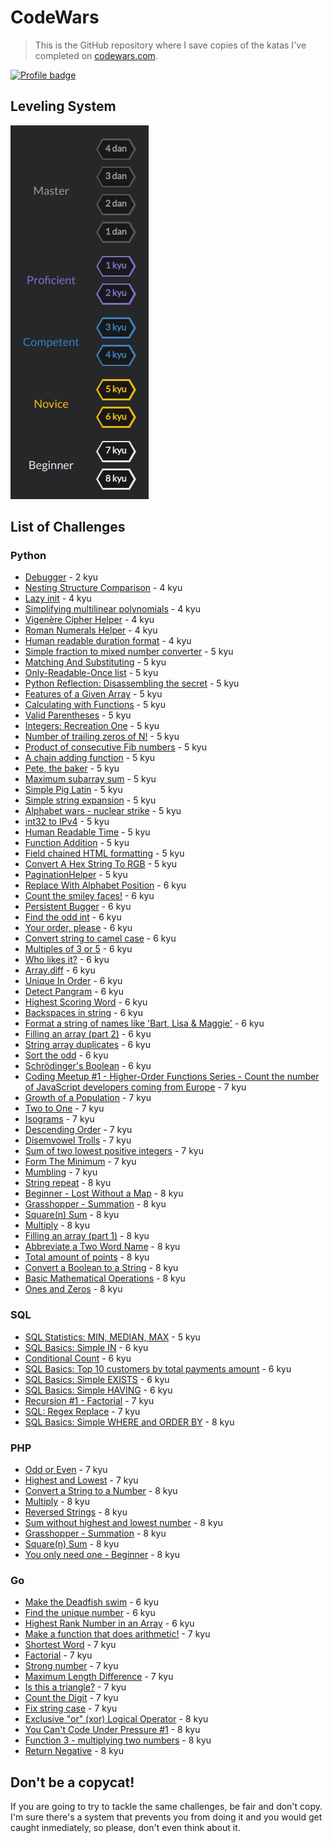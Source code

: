 # CodeWars

> This is the GitHub repository where I save copies of the katas I've completed on [codewars.com](https://www.codewars.com/).

[![Profile badge](https://www.codewars.com/users/danghh-1998/badges/large)](https://www.codewars.com/users/danghh-1998)

## Leveling System

![Leveling System](https://raw.githubusercontent.com/danghh-1998/codewars/master/screenshots/levels.png)

## List of Challenges

### Python

- [Debugger](python/debugger.py) - 2 kyu
- [Nesting Structure Comparison](python/nesting_structure_comparison.py) - 4 kyu
- [Lazy init](python/lazy_init.py) - 4 kyu
- [Simplifying multilinear polynomials](python/simplifying_multilinear_polynomials.py) - 4 kyu
- [Vigenère Cipher Helper](python/vigenere_cipher_helper.py) - 4 kyu
- [Roman Numerals Helper](python/roman_numerals_helper.py) - 4 kyu
- [Human readable duration format](python/human_readable_duration_format.py) - 4 kyu
- [Simple fraction to mixed number converter](python/simple_fraction_to_mixed_number_converter.py) - 5 kyu
- [Matching And Substituting](python/matching_and_substituting.py) - 5 kyu
- [Only-Readable-Once list](python/only_readable_once_list.py) - 5 kyu
- [Python Reflection: Disassembling the secret](python/python_reflection:_disassembling_the_secret.py) - 5 kyu
- [Features of a Given Array](python/features_of_a_given_array.py) - 5 kyu
- [Calculating with Functions](python/calculating_with_functions.py) - 5 kyu
- [Valid Parentheses](python/valid_parentheses.py) - 5 kyu
- [Integers: Recreation One](python/integers_recreation_one.py) - 5 kyu
- [Number of trailing zeros of N!](python/number_of_trailing_zeros_of_N.py) - 5 kyu
- [Product of consecutive Fib numbers](python/product_of_consecutive_fib_numbers.py) - 5 kyu
- [A chain adding function](python/a_chain_adding_function.py) - 5 kyu
- [Pete, the baker](python/pete_the_baker.py) - 5 kyu
- [Maximum subarray sum](python/maximum_subarray_sum.py) - 5 kyu
- [Simple Pig Latin](python/simple_pig_latin.py) - 5 kyu
- [Simple string expansion](python/simple_string_expansion.py) - 5 kyu
- [Alphabet wars - nuclear strike](python/alphabet_wars_nuclear_strike.py) - 5 kyu
- [int32 to IPv4](python/int32_to_IPv4.py) - 5 kyu
- [Human Readable Time](python/human_readable_time.py) - 5 kyu
- [Function Addition](python/function_addition.py) - 5 kyu
- [Field chained HTML formatting](python/field_chained_HTML_formatting.py) - 5 kyu
- [Convert A Hex String To RGB](python/convert_a_hex_string_to_RGB.py) - 5 kyu
- [PaginationHelper](python/pagination_helper.py) - 5 kyu
- [Replace With Alphabet Position](python/replace_with_aphabet_position.py) - 6 kyu
- [Count the smiley faces!](python/count_the_smiley_faces.py) - 6 kyu
- [Persistent Bugger](python/persistent_bugger..py) - 6 kyu
- [Find the odd int](python/find_the_odd_int.py) - 6 kyu
- [Your order, please](python/your_order_please.py) - 6 kyu
- [Convert string to camel case](python/convert_string_to_camel_case.py) - 6 kyu
- [Multiples of 3 or 5](python/multiples_of_3_or_5.py) - 6 kyu
- [Who likes it?](python/who_likes_it.py) - 6 kyu
- [Array.diff](python/array_diff.py) - 6 kyu
- [Unique In Order](python/unique_in_order.py) - 6 kyu
- [Detect Pangram](python/detect_pangram.py) - 6 kyu
- [Highest Scoring Word](python/highest_scoring_word.py) - 6 kyu
- [Backspaces in string](python/backspaces_in_string.py) - 6 kyu
- [Format a string of names like 'Bart, Lisa & Maggie'](python/format_a_string_of_names_like_'Bart,%20Lisa%20&%20Maggie'.py) - 6 kyu
- [Filling an array (part 2)](python/filling_an_array_part_2.py) - 6 kyu
- [String array duplicates](python/string_array_duplicates.py) - 6 kyu
- [Sort the odd](python/sort_the_odd.py) - 6 kyu
- [Schrödinger's Boolean](python/schrodinger_boolean.py) - 6 kyu
- [Coding Meetup #1 - Higher-Order Functions Series - Count the number of JavaScript developers coming from Europe](python/coding_meetup_1_higher_order_functions_series_count_the_number_of_javaScript_developers_coming_from_europe.py) - 7 kyu
- [Growth of a Population](python/growth_of_a_population.py) - 7 kyu
- [Two to One](python/two_to_one.py) - 7 kyu
- [Isograms](python/isograms.py) - 7 kyu
- [Descending Order](python/descending_order.py) - 7 kyu
- [Disemvowel Trolls](python/disemvowel_trolls.py) - 7 kyu
- [Sum of two lowest positive integers](python/sum_of_two_lowest_positive_integers.py) - 7 kyu
- [Form The Minimum](python/form_the_minimum.py) - 7 kyu
- [Mumbling](python/mumbling.py) - 7 kyu
- [String repeat](python/string_repeat.py) - 8 kyu
- [Beginner - Lost Without a Map](python/beginner_lost_without_a_map.py) - 8 kyu
- [Grasshopper - Summation](python/grasshopper_summation.py) - 8 kyu
- [Square(n) Sum](python/square_sum.py) - 8 kyu
- [Multiply](python/multiply.py) - 8 kyu
- [Filling an array (part 1)](python/filling_an_array_part_1.py) - 8 kyu
- [Abbreviate a Two Word Name](python/abbreviate_a_two_word_name.py) - 8 kyu
- [Total amount of points](python/total_amount_of_points.py) - 8 kyu
- [Convert a Boolean to a String](python/convert_a_boolean_to_a_string.py) - 8 kyu
- [Basic Mathematical Operations](python/basic_mathematical_operations.py) - 8 kyu
- [Ones and Zeros](python/ones_and_zeros.py) - 8 kyu

### SQL

- [SQL Statistics: MIN, MEDIAN, MAX](sql/sql_statistics_MIN_MEDIAN_MAX.sql) - 5 kyu
- [SQL Basics: Simple IN](sql/sql_basics_simple_IN.sql) - 6 kyu
- [Conditional Count](sql/conditional_count.sql) - 6 kyu
- [SQL Basics: Top 10 customers by total payments amount](sql/sql_basics_top_10_customers_by_total_payments_amount.sql) - 6 kyu
- [SQL Basics: Simple EXISTS](sql/sql_basics_simple_EXISTS.sql) - 6 kyu
- [SQL Basics: Simple HAVING](sql/sql_basics_simple_HAVING.sql) - 6 kyu
- [Recursion #1 - Factorial](sql/recursion_%231_factorial.sql) - 7 kyu
- [SQL: Regex Replace](sql/sql_REGEXP_REPLACE.sql) - 7 kyu
- [SQL Basics: Simple WHERE and ORDER BY](sql/sql_basics_simple_WHERE_and_ORDER_BY.sql) - 8 kyu

### PHP

- [Odd or Even](php/OddOrEven.php) - 7 kyu
- [Highest and Lowest](php/HighestAndLowest.php) - 7 kyu
- [Convert a String to a Number](php/ConvertAStringToANumber.php) - 8 kyu
- [Multiply](php/Multiply.php) - 8 kyu
- [Reversed Strings](php/ReversedStrings.php) - 8 kyu
- [Sum without highest and lowest number](php/SumWithoutHighestAndLowestNumber.php) - 8 kyu
- [Grasshopper - Summation](php/GrasshopperSummation.php) - 8 kyu
- [Square(n) Sum](php/SquareSum.php) - 8 kyu
- [You only need one - Beginner](php/YouOnlyNeedOneBeginner.php) - 8 kyu

### Go

- [Make the Deadfish swim](go/make_the_deadfish_swim.go) - 6 kyu
- [Find the unique number](go/find_the_unique_number.go) - 6 kyu
- [Highest Rank Number in an Array](go/highest_rank_number_in_an_array.go) - 6 kyu
- [Make a function that does arithmetic!](go/make_a_function_that_does_arithmetic.go) - 7 kyu
- [Shortest Word](go/shortest_word.go) - 7 kyu
- [Factorial](go/factorial.go) - 7 kyu
- [Strong number](go/strong_number.go) - 7 kyu
- [Maximum Length Difference](go/maximum_length_difference.go) - 7 kyu
- [Is this a triangle?](go/is_this_a_triangle.go) - 7 kyu
- [Count the Digit](go/count_the_digit.go) - 7 kyu
- [Fix string case](go/fix_string_case.go) - 7 kyu
- [Exclusive "or" (xor) Logical Operator](go/exclusive_%22or%22_(xor)_logical_operator.go) - 8 kyu
- [You Can't Code Under Pressure #1](go/you_can't_code_under_pressure_%231.go) - 8 kyu
- [Function 3 - multiplying two numbers](go/multiplying_two_numbers.go) - 8 kyu
- [Return Negative](go/return_negative.go) - 8 kyu

## Don't be a copycat!

If you are going to try to tackle the same challenges, be fair and don't copy. I'm sure there's a system that prevents you from doing it and you would get caught inmediately, so please, don't even think about it.
